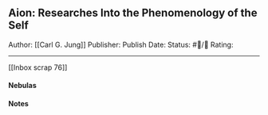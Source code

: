## Aion: Researches Into the Phenomenology of the Self

Author: [[Carl G. Jung]]
Publisher:
Publish Date:
Status: #💫/💫 
Rating:

___

[[Inbox scrap 76]]

#### Nebulas



#### Notes

